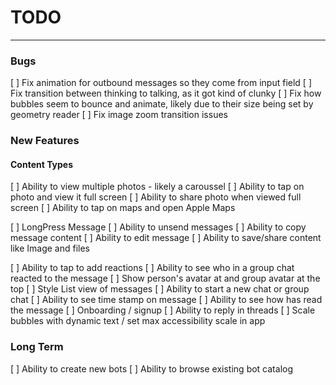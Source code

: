 #  TODO

---

### Bugs
[ ] Fix animation for outbound messages so they come from input field
[ ] Fix transition between thinking to talking, as it got kind of clunky
[ ] Fix how bubbles seem to bounce and animate, likely due to their size being set by geometry reader
[ ] Fix image zoom transition issues

### New Features

#### Content Types
[ ] Ability to view multiple photos - likely a caroussel
[ ] Ability to tap on photo and view it full screen
[ ] Ability to share photo when viewed full screen
[ ] Ability to tap on maps and open Apple Maps

[ ] LongPress Message
    [ ] Ability to unsend messages
    [ ] Ability to copy message content
    [ ] Ability to edit message
    [ ] Ability to save/share content like Image and files

[ ] Ability to tap to add reactions
    [ ] Ability to see who in a group chat reacted to the message
[ ] Show person's avatar at and group avatar at the top
[ ] Style List view of messages
[ ] Ability to start a new chat or group chat
[ ] Ability to see time stamp on message
[ ] Ability to see how has read the message
[ ] Onboarding / signup
[ ] Ability to reply in threads
[ ] Scale bubbles with dynamic text / set max accessibility scale in app

### Long Term
[ ] Ability to create new bots
[ ] Ability to browse existing bot catalog

